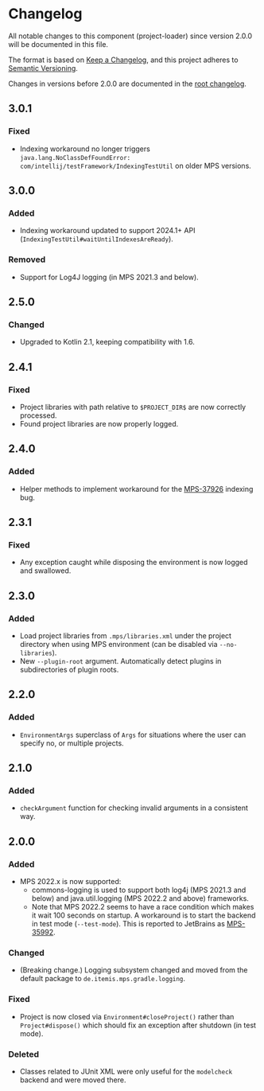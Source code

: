 # Changelog

All notable changes to this component (project-loader) since version 2.0.0 will be documented in this file.

The format is based on [Keep a Changelog](https://keepachangelog.com/en/1.0.0/), and this project adheres
to [Semantic Versioning](https://semver.org/spec/v2.0.0.html).

Changes in versions before 2.0.0 are documented in the [root changelog](../CHANGELOG.md).

## 3.0.1

### Fixed

- Indexing workaround no longer triggers `java.lang.NoClassDefFoundError: com/intellij/testFramework/IndexingTestUtil`
  on older MPS versions.

## 3.0.0

### Added

- Indexing workaround updated to support 2024.1+ API (`IndexingTestUtil#waitUntilIndexesAreReady`).

### Removed

- Support for Log4J logging (in MPS 2021.3 and below).

## 2.5.0

### Changed

- Upgraded to Kotlin 2.1, keeping compatibility with 1.6.

## 2.4.1

### Fixed

- Project libraries with path relative to `$PROJECT_DIR$` are now correctly processed.
- Found project libraries are now properly logged.

## 2.4.0

### Added

- Helper methods to implement workaround for
  the [MPS-37926](https://youtrack.jetbrains.com/issue/MPS-37926/Indices-not-built-properly-in-IdeaEnvironment) indexing
  bug.

## 2.3.1

### Fixed

- Any exception caught while disposing the environment is now logged and swallowed.

## 2.3.0

### Added

- Load project libraries from `.mps/libraries.xml` under the project directory when using MPS environment (can be
  disabled via `--no-libraries`).
- New `--plugin-root` argument. Automatically detect plugins in subdirectories of plugin roots.

## 2.2.0

### Added

- `EnvironmentArgs` superclass of `Args` for situations where the user can specify no, or multiple projects.

## 2.1.0

### Added

- `checkArgument` function for checking invalid arguments in a consistent way.

## 2.0.0

### Added

- MPS 2022.x is now supported:
  * commons-logging is used to support both log4j (MPS 2021.3 and below) and java.util.logging (MPS 2022.2 and above)
    frameworks.
  * Note that MPS 2022.2 seems to have a race condition which makes it wait 100 seconds on startup. A workaround is to
    start the backend in test mode (`--test-mode`). This is reported to JetBrains as
    [MPS-35992](https://youtrack.jetbrains.com/issue/MPS-35992/MPSHeadlessPlatformStarter-race-condition-causes-unnecessary-wait).

### Changed

- (Breaking change.) Logging subsystem changed and moved from the default package to `de.itemis.mps.gradle.logging`.

### Fixed

- Project is now closed via `Environment#closeProject()` rather than `Project#dispose()` which should fix an exception
  after shutdown (in test mode).

### Deleted

- Classes related to JUnit XML were only useful for the `modelcheck` backend and were moved there.
